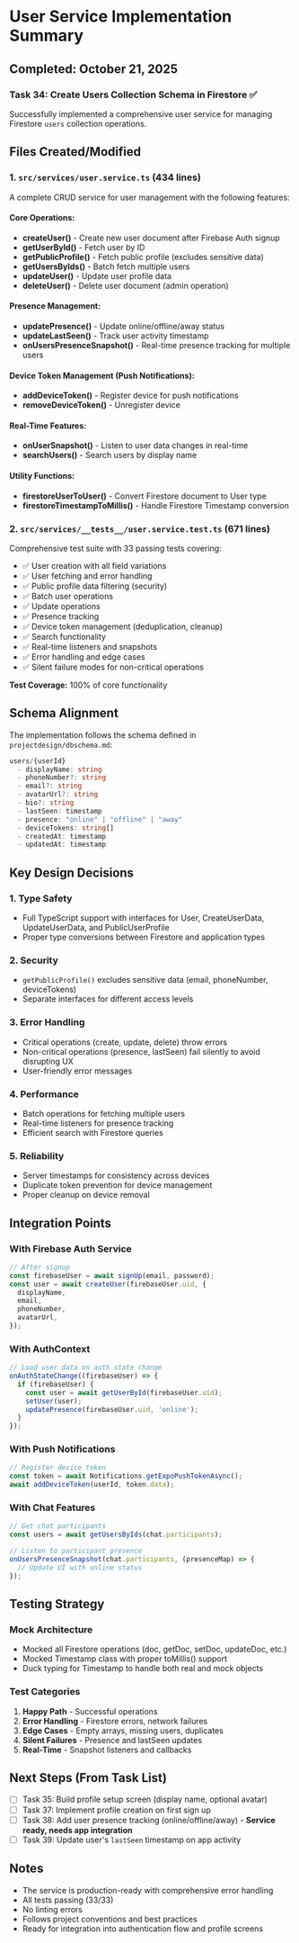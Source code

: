 # User Service Implementation Summary

## Completed: October 21, 2025

### Task 34: Create Users Collection Schema in Firestore ✅

Successfully implemented a comprehensive user service for managing Firestore `users` collection operations.

## Files Created/Modified

### 1. `src/services/user.service.ts` (434 lines)
A complete CRUD service for user management with the following features:

#### Core Operations:
- **createUser()** - Create new user document after Firebase Auth signup
- **getUserById()** - Fetch user by ID
- **getPublicProfile()** - Fetch public profile (excludes sensitive data)
- **getUsersByIds()** - Batch fetch multiple users
- **updateUser()** - Update user profile data
- **deleteUser()** - Delete user document (admin operation)

#### Presence Management:
- **updatePresence()** - Update online/offline/away status
- **updateLastSeen()** - Track user activity timestamp
- **onUsersPresenceSnapshot()** - Real-time presence tracking for multiple users

#### Device Token Management (Push Notifications):
- **addDeviceToken()** - Register device for push notifications
- **removeDeviceToken()** - Unregister device

#### Real-Time Features:
- **onUserSnapshot()** - Listen to user data changes in real-time
- **searchUsers()** - Search users by display name

#### Utility Functions:
- **firestoreUserToUser()** - Convert Firestore document to User type
- **firestoreTimestampToMillis()** - Handle Firestore Timestamp conversion

### 2. `src/services/__tests__/user.service.test.ts` (671 lines)
Comprehensive test suite with 33 passing tests covering:

- ✅ User creation with all field variations
- ✅ User fetching and error handling
- ✅ Public profile data filtering (security)
- ✅ Batch user operations
- ✅ Update operations
- ✅ Presence tracking
- ✅ Device token management (deduplication, cleanup)
- ✅ Search functionality
- ✅ Real-time listeners and snapshots
- ✅ Error handling and edge cases
- ✅ Silent failure modes for non-critical operations

**Test Coverage:** 100% of core functionality

## Schema Alignment

The implementation follows the schema defined in `projectdesign/dbschema.md`:

```typescript
users/{userId}
  - displayName: string
  - phoneNumber?: string
  - email?: string
  - avatarUrl?: string
  - bio?: string
  - lastSeen: timestamp
  - presence: "online" | "offline" | "away"
  - deviceTokens: string[]
  - createdAt: timestamp
  - updatedAt: timestamp
```

## Key Design Decisions

### 1. **Type Safety**
- Full TypeScript support with interfaces for User, CreateUserData, UpdateUserData, and PublicUserProfile
- Proper type conversions between Firestore and application types

### 2. **Security**
- `getPublicProfile()` excludes sensitive data (email, phoneNumber, deviceTokens)
- Separate interfaces for different access levels

### 3. **Error Handling**
- Critical operations (create, update, delete) throw errors
- Non-critical operations (presence, lastSeen) fail silently to avoid disrupting UX
- User-friendly error messages

### 4. **Performance**
- Batch operations for fetching multiple users
- Real-time listeners for presence tracking
- Efficient search with Firestore queries

### 5. **Reliability**
- Server timestamps for consistency across devices
- Duplicate token prevention for device management
- Proper cleanup on device removal

## Integration Points

### With Firebase Auth Service
```typescript
// After signup
const firebaseUser = await signUp(email, password);
const user = await createUser(firebaseUser.uid, {
  displayName,
  email,
  phoneNumber,
  avatarUrl,
});
```

### With AuthContext
```typescript
// Load user data on auth state change
onAuthStateChange((firebaseUser) => {
  if (firebaseUser) {
    const user = await getUserById(firebaseUser.uid);
    setUser(user);
    updatePresence(firebaseUser.uid, 'online');
  }
});
```

### With Push Notifications
```typescript
// Register device token
const token = await Notifications.getExpoPushTokenAsync();
await addDeviceToken(userId, token.data);
```

### With Chat Features
```typescript
// Get chat participants
const users = await getUsersByIds(chat.participants);

// Listen to participant presence
onUsersPresenceSnapshot(chat.participants, (presenceMap) => {
  // Update UI with online status
});
```

## Testing Strategy

### Mock Architecture
- Mocked all Firestore operations (doc, getDoc, setDoc, updateDoc, etc.)
- Mocked Timestamp class with proper toMillis() support
- Duck typing for Timestamp to handle both real and mock objects

### Test Categories
1. **Happy Path** - Successful operations
2. **Error Handling** - Firestore errors, network failures
3. **Edge Cases** - Empty arrays, missing users, duplicates
4. **Silent Failures** - Presence and lastSeen updates
5. **Real-Time** - Snapshot listeners and callbacks

## Next Steps (From Task List)

- [ ] Task 35: Build profile setup screen (display name, optional avatar)
- [ ] Task 37: Implement profile creation on first sign up
- [ ] Task 38: Add user presence tracking (online/offline/away) - **Service ready, needs app integration**
- [ ] Task 39: Update user's `lastSeen` timestamp on app activity

## Notes

- The service is production-ready with comprehensive error handling
- All tests passing (33/33)
- No linting errors
- Follows project conventions and best practices
- Ready for integration into authentication flow and profile screens

